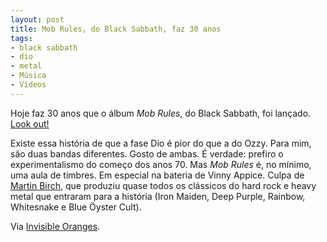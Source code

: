 ```yaml
---
layout: post
title: Mob Rules, do Black Sabbath, faz 30 anos
tags:
- black sabbath
- dio
- metal
- Música
- Vídeos
---
```


Hoje faz 30 anos que o álbum _Mob Rules_, do Black Sabbath, foi lançado. [Look out!](http://en.wikipedia.org/wiki/Mob_Rules_(album))

Existe essa história de que a fase Dio é pior do que a do Ozzy. Para mim, são duas bandas diferentes. Gosto de ambas. É verdade: prefiro o experimentalismo do começo dos anos 70. Mas _Mob Rules_ é, no mínimo, uma aula de timbres. Em especial na bateria de Vinny Appice. Culpa de [Martin Birch](http://en.wikipedia.org/wiki/Martin_Birch), que produziu quase todos os clássicos do hard rock e heavy metal que entraram para a história (Iron Maiden, Deep Purple, Rainbow, Whitesnake e Blue Öyster Cult).

Via [Invisible Oranges](http://www.invisibleoranges.com/2011/11/mob-rules-turns-30/).
